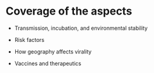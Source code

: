 
# Coverage of the aspects

- Transmission, incubation, and environmental stability

- Risk factors

- How geography affects virality

- Vaccines and therapeutics
